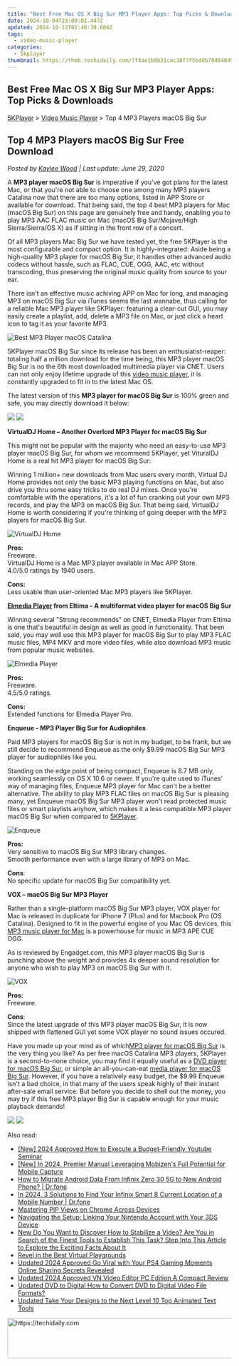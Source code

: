 ```yaml
---
title: "Best Free Mac OS X Big Sur MP3 Player Apps: Top Picks & Downloads"
date: 2024-10-04T23:00:02.447Z
updated: 2024-10-12T02:40:30.686Z
tags:
  - video-music-player
categories:
  - 5kplayer
thumbnail: https://thmb.techidaily.com/7f4ae1b9b31cac38f7f5bddb79d648495e38c22783ddea3f0c620d5fbd42617b.jpg
---
```


## Best Free Mac OS X Big Sur MP3 Player Apps: Top Picks & Downloads

[5KPlayer](https://tools.techidaily.com/5kplayer/products/) \> [Video Music Player](https://tools.techidaily.com/5kplayer/video-music-player/) \> Top 4 MP3 Players macOS Big Sur 

## Top 4 MP3 Players macOS Big Sur Free Download

 _Posted by [Kaylee Wood](https://www.quora.com/profile/Amanda-Hu-21) | Last update: June 29, 2020_

A **MP3 player macOS Big Sur** is imperative if you've got plans for the latest Mac, or that you're not able to choose one among many MP3 players Catalina now that there are too many options, listed in APP Store or available for download. That being said, the top 4 best MP3 players for Mac (macOS Big Sur) on this page are genuinely free and handy, enabling you to play MP3 AAC FLAC music on Mac (macOS Big Sur/Mojave/High Sierra/Sierra/OS X) as if sitting in the front row of a concert.

Of all MP3 players Mac Big Sur we have tested yet, the free 5KPlayer is the most configurable and compact option. It is highly-integrated: Aside being a high-quality MP3 player for macOS Big Sur, it handles other advanced audio codecs without hassle, such as FLAC, CUE, OGG, AAC, etc without transcoding, thus preserving the original music quality from source to your ear.

There isn't an effective music achiving APP on Mac for long, and managing MP3 on macOS Big Sur via iTunes seems the last wannabe, thus calling for a reliable Mac MP3 player like 5KPlayer: featuring a clear-cut GUI, you may easily create a playlist, add, delete a MP3 file on Mac, or just click a heart icon to tag it as your favorite MP3.

![Best MP3 Player macOS Catalina](https://www.5kplayer.com/video-music-player/img/5kplayer-mp3-player-sierra.jpg) 

5KPlayer macOS Big Sur since its release has been an enthusiatist-reaper: totaling half a million download for the time being, this MP3 player macOS Big Sur is no the 6th most downloaded multimedia player via CNET. Users can not only enjoy lifetime upgrade of this [video music player](https://tools.techidaily.com/5kplayer/video-music-player/), it is constantly upgraded to fit in to the latest Mac OS.

The latest version of this **MP3 player for macOS Big Sur** is 100% green and safe, you may directly download it below:

[![](https://www.5kplayer.com/video-music-player/../button/freedownbackmac.png)](https://tools.techidaily.com/5kplayer/products/) [![](https://www.5kplayer.com/video-music-player/../button/freedownwhitewin.png)](https://tools.techidaily.com/5kplayer/products/) 

**VirtualDJ Home – Another Overlord MP3 Player for macOS Big Sur**

This might not be popular with the majority who need an easy-to-use MP3 player macOS Big Sur, for whom we recommend 5KPlayer, yet VituralDJ Home is a real hit MP3 player for macOS Big Sur:

Winning 1 million+ new downloads from Mac users every month, Virtual DJ Home provides not only the basic MP3 playing functions on Mac, but also drive you thru some easy tricks to do real DJ mixes. Once you're comfortable with the operations, it's a lot of fun cranking out your own MP3 records, and play the MP3 on macOS Big Sur. That being said, VirtualDJ Home is worth considering if you're thinking of going deeper with the MP3 players for macOS Big Sur.

![VirtualDJ Home](https://www.5kplayer.com/video-music-player/img/virtualdjhome-mp3-player-mac-os-sierra2.jpg) 

**Pros:**  
 Freeware.  
 VirtualDJ Home is a Mac MP3 player available in Mac APP Store.  
 4.0/5.0 ratings by 1940 users.

**Cons:**  
 Less usable than user-oriented Mac MP3 players like 5KPlayer.

**[Elmedia Player](https://tools.techidaily.com/eltima/products/) from Eltima - A multiformat video player for macOS Big Sur**

Winning several "Strong recommends" on CNET, Elmedia Player from Eltima is one that's beautiful in design as well as good in functionality. That been said, you may well use this MP3 player for macOS Big Sur to play MP3 FLAC music files, MP4 MKV and more video files, while also download MP3 music from popular music websites.

![Elmedia Player](https://www.5kplayer.com/video-music-player/img/elmedia-player-mac.jpg) 

**Pros:**  
 Freeware.  
 4.5/5.0 ratings.

**Cons:**  
 Extended functions for Elmedia Player Pro.

**Enqueue - MP3 Player Big Sur for Audiophiles**

Paid MP3 players for macOS Big Sur is not in my budget, to be frank, but we still decide to recommend Enqueue as the only $9.99 macOS Big Sur MP3 player for audiophiles like you. 

Standing on the edge point of being compact, Enqueue is 8.7 MB only, working seamlessly on OS X 10.6 or newer. If you're quite used to iTunes' way of managing files, Enqueue MP3 player for Mac can't be a better alternative. The ability to play MP3 FLAC files on macOS Big Sur is pleasing many, yet Enqueue macOS Big Sur MP3 player won't read protected music files or smart playlists anyhow, which makes it a less compatible MP3 player macOS Big Sur when compared to [5KPlayer](https://tools.techidaily.com/5kplayer/video-music-player/).

![Enqueue](https://www.5kplayer.com/video-music-player/img/enqueue-mp3-player-macos-sierra.png) 

**Pros:**  
 Very sensitive to macOS Big Sur MP3 library changes.  
 Smooth performance even with a large library of MP3 on Mac.

**Cons**:  
 No specific update for macOS Big Sur compatibility yet.  

**VOX – macOS Big Sur MP3 Player**

Rather than a single-platform macOS Big Sur MP3 player, VOX player for Mac is released in duplicate for iPhone 7 (Plus) and for Macbook Pro (OS Catalina). Designed to fit in the powerful engine of you Mac OS devices, this [MP3 music player for Mac](https://tools.techidaily.com/5kplayer/video-music-player/) is a powerhouse for music in MP3 APE CUE OGG. 

As is reviewed by Engadget.com, this MP3 player macOS Big Sur is punching above the weight and proivdes 4x deeper sound resolution for anyone who wish to play MP3 on macOS Big Sur with it.

![VOX](https://www.5kplayer.com/video-music-player/img/vox-mp3-player-mac-os-sierra2.jpg) 

**Pros:**  
 Freeware.

**Cons**:  
 Since the latest upgrade of this MP3 player macOS Big Sur, it is now shipped with flattened GUI yet some VOX player no sound issues occured.

Have you made up your mind as of which[MP3 player for macOS Big Sur](https://tools.techidaily.com/5kplayer/video-music-player/) is the very thing you like? As per free macOS Catalina MP3 players, 5KPlayer is a second-to-none choice, you may find it equally useful as a [DVD player for macOS Big Sur](https://tools.techidaily.com/5kplayer/video-music-player/), or simple an all-you-can-eat [media player for macOS Big Sur](https://tools.techidaily.com/5kplayer/video-music-player/). However, if you have a relatively easy budget, the $9.99 Enqueue isn't a bad choice, in that many of the users speak highly of their instant after-sale email service. But before you decide to shell out the money, you may try if this free MP3 player Big Sur is capable enough for your music playback demands!

[![](https://www.5kplayer.com/video-music-player/../button/freedownbackmac.png)](https://tools.techidaily.com/5kplayer/products/) [![](https://www.5kplayer.com/video-music-player/../button/freedownwhitewin.png)](https://tools.techidaily.com/5kplayer/products/)

<ins class="adsbygoogle"
     style="display:block"
     data-ad-format="autorelaxed"
     data-ad-client="ca-pub-7571918770474297"
     data-ad-slot="1223367746"></ins>

<ins class="adsbygoogle"
     style="display:block"
     data-ad-client="ca-pub-7571918770474297"
     data-ad-slot="8358498916"
     data-ad-format="auto"
     data-full-width-responsive="true"></ins>

<span class="atpl-alsoreadstyle">Also read:</span>
<div><ul>
<li><a href="https://eaxpv-info.techidaily.com/new-2024-approved-how-to-execute-a-budget-friendly-youtube-seminar/"><u>[New] 2024 Approved How to Execute a Budget-Friendly Youtube Seminar</u></a></li>
<li><a href="https://digital-screen-recording.techidaily.com/new-in-2024-premier-manual-leveraging-mobizens-full-potential-for-mobile-capture/"><u>[New] In 2024, Premier Manual Leveraging Mobizen's Full Potential for Mobile Capture</u></a></li>
<li><a href="https://blog-min.techidaily.com/how-to-migrate-android-data-from-infinix-zero-30-5g-to-new-android-phone-drfone-by-drfone-transfer-from-android-transfer-from-android/"><u>How to Migrate Android Data From Infinix Zero 30 5G to New Android Phone? | Dr.fone</u></a></li>
<li><a href="https://android-location-track.techidaily.com/in-2024-3-solutions-to-find-your-infinix-smart-8-current-location-of-a-mobile-number-drfone-by-drfone-virtual-android/"><u>In 2024, 3 Solutions to Find Your Infinix Smart 8 Current Location of a Mobile Number | Dr.fone</u></a></li>
<li><a href="https://extra-information.techidaily.com/mastering-pip-views-on-chrome-across-devices/"><u>Mastering PIP Views on Chrome Across Devices</u></a></li>
<li><a href="https://buynow-help.techidaily.com/navigating-the-setup-linking-your-nintendo-account-with-your-3ds-device/"><u>Navigating the Setup: Linking Your Nintendo Account with Your 3DS Device</u></a></li>
<li><a href="https://video-ai-editor.techidaily.com/new-do-you-want-to-discover-how-to-stabilize-a-video-are-you-in-search-of-the-finest-tools-to-establish-this-task-step-into-this-article-to-explore-the-exci/"><u>New Do You Want to Discover How to Stabilize a Video? Are You in Search of the Finest Tools to Establish This Task? Step Into This Article to Explore the Exciting Facts About It</u></a></li>
<li><a href="https://screen-activity-recording.techidaily.com/revel-in-the-best-virtual-playgrounds/"><u>Revel in the Best Virtual Playgrounds</u></a></li>
<li><a href="https://video-ai-editor.techidaily.com/updated-2024-approved-go-viral-with-your-ps4-gaming-moments-online-sharing-secrets-revealed/"><u>Updated 2024 Approved Go Viral with Your PS4 Gaming Moments Online Sharing Secrets Revealed</u></a></li>
<li><a href="https://video-ai-editor.techidaily.com/updated-2024-approved-vn-video-editor-pc-edition-a-compact-review/"><u>Updated 2024 Approved VN Video Editor PC Edition A Compact Review</u></a></li>
<li><a href="https://video-ai-editor.techidaily.com/updated-dvd-to-digital-how-to-convert-dvd-to-digital-video-file-formats/"><u>Updated DVD to Digital How to Convert DVD to Digital Video File Formats?</u></a></li>
<li><a href="https://video-ai-editor.techidaily.com/updated-take-your-designs-to-the-next-level-10-top-animated-text-tools/"><u>Updated Take Your Designs to the Next Level 10 Top Animated Text Tools</u></a></li>
</ul></div>

<!-- affiliate ads begin -->
<a href="https://appsumo.8odi.net/c/5597632/2037335/7443" target="_top" id="2037335">
  <img src="//a.impactradius-go.com/display-ad/7443-2037335" border="0" alt="https://techidaily.com" width="728" height="90"/>
</a>
<img height="0" width="0" src="https://appsumo.8odi.net/i/5597632/2037335/7443" style="position:absolute;visibility:hidden;" border="0" />
<!-- affiliate ads end -->


